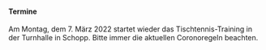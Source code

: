 #### Termine

Am Montag, dem 7. März 2022 startet wieder das
Tischtennis-Training in der Turnhalle in Schopp.
Bitte immer die aktuellen Coronoregeln beachten.
